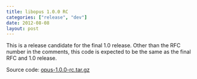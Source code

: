```yaml
---
title: libopus 1.0.0 RC
categories: ["release", "dev"]
date: 2012-08-08
layout: post
---
```


This is a release candidate for the final 1.0 release. Other than the RFC number in
the comments, this code is expected to be the same as the final RFC and 1.0 release.

Source code: [opus-1.0.0-rc.tar.gz](http://downloads.xiph.org/releases/opus/opus-1.0.0-rc.tar.gz)
